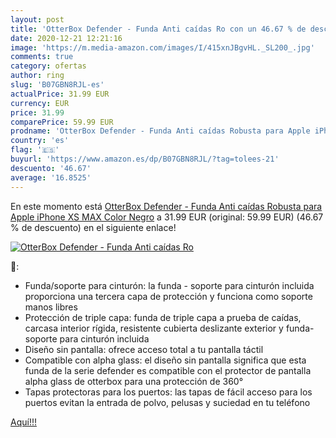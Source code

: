 ```yaml
---
layout: post
title: 'OtterBox Defender - Funda Anti caídas Ro con un 46.67 % de descuento'
date: 2020-12-21 12:21:16
image: 'https://m.media-amazon.com/images/I/415xnJBgvHL._SL200_.jpg'
comments: true
category: ofertas
author: ring
slug: 'B07GBN8RJL-es'
actualPrice: 31.99 EUR
currency: EUR
price: 31.99
comparePrice: 59.99 EUR
prodname: 'OtterBox Defender - Funda Anti caídas Robusta para Apple iPhone XS MAX  Color Negro'
country: 'es'
flag: '🇪🇸'
buyurl: 'https://www.amazon.es/dp/B07GBN8RJL/?tag=tolees-21'
descuento: '46.67'
average: '16.8525'
---
```


En este momento está [OtterBox Defender - Funda Anti caídas Robusta para Apple iPhone XS MAX  Color Negro](https://www.amazon.es/dp/B07GBN8RJL/?tag=tolees-21) a 31.99 EUR (original: 59.99 EUR) (46.67 %  de descuento) en el siguiente enlace!

[![OtterBox Defender - Funda Anti caídas Ro](https://m.media-amazon.com/images/I/415xnJBgvHL._SL200_.jpg)](https://www.amazon.es/dp/B07GBN8RJL/?tag=tolees-21)

🔎:

- Funda/soporte para cinturón: la funda - soporte para cinturón incluida proporciona una tercera capa de protección y funciona como soporte manos libres
- Protección de triple capa: funda de triple capa a prueba de caídas, carcasa interior rígida, resistente cubierta deslizante exterior y funda-soporte para cinturón incluida
- Diseño sin pantalla: ofrece acceso total a tu pantalla táctil
- Compatible con alpha glass: el diseño sin pantalla significa que esta funda de la serie defender es compatible con el protector de pantalla alpha glass de otterbox para una protección de 360°
- Tapas protectoras para los puertos: las tapas de fácil acceso para los puertos evitan la entrada de polvo, pelusas y suciedad en tu teléfono

[Aquí!!!](https://www.amazon.es/dp/B07GBN8RJL/?tag=tolees-21)
